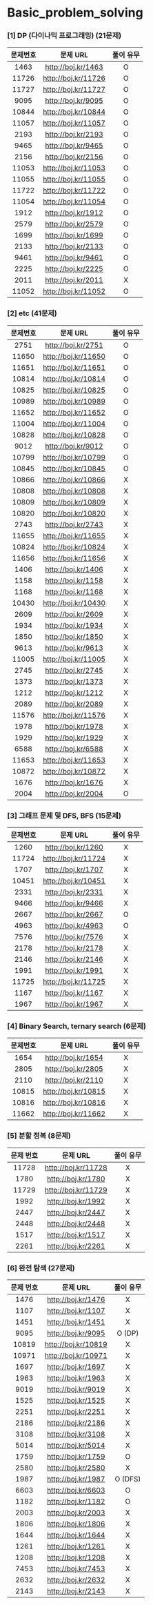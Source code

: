 # Basic_problem_solving

### **[1] DP (다이나믹 프로그래밍)** (21문제)

| 문제번호 |      문제 URL       | 풀이 유무 |
| :------: | :-----------------: | :-------: |
|   1463   | http://boj.kr/1463  |     O     |
|  11726   | http://boj.kr/11726 |     O     |
|  11727   | http://boj.kr/11727 |     O     |
|   9095   | http://boj.kr/9095  |     O     |
|  10844   | http://boj.kr/10844 |     O     |
|  11057   | http://boj.kr/11057 |     O     |
|   2193   | http://boj.kr/2193  |     O     |
|   9465   | http://boj.kr/9465  |     O     |
|   2156   | http://boj.kr/2156  |     O     |
|  11053   | http://boj.kr/11053 |     O     |
|  11055   | http://boj.kr/11055 |     O     |
|  11722   | http://boj.kr/11722 |     O     |
|  11054   | http://boj.kr/11054 |     O     |
|   1912   | http://boj.kr/1912  |     O     |
|   2579   | http://boj.kr/2579  |     O     |
|   1699   | http://boj.kr/1699  |     O     |
|   2133   | http://boj.kr/2133  |     O     |
|   9461   | http://boj.kr/9461  |     O     |
|   2225   | http://boj.kr/2225  |     O     |
|   2011   | http://boj.kr/2011  |     X     |
|  11052   | http://boj.kr/11052 |     O     |

### [2] etc (41문제)

| 문제번호 |      문제 URL       | 풀이 유무 |
| :------: | :-----------------: | :-------: |
|   2751   | http://boj.kr/2751  |     O     |
|  11650   | http://boj.kr/11650 |     O     |
|  11651   | http://boj.kr/11651 |     O     |
|  10814   | http://boj.kr/10814 |     O     |
|  10825   | http://boj.kr/10825 |     O     |
|  10989   | http://boj.kr/10989 |     O     |
|  11652   | http://boj.kr/11652 |     O     |
|  11004   | http://boj.kr/11004 |     O     |
|  10828   | http://boj.kr/10828 |     O     |
|   9012   | http://boj.kr/9012  |     O     |
|  10799   | http://boj.kr/10799 |     O     |
|  10845   | http://boj.kr/10845 |     O     |
|  10866   | http://boj.kr/10866 |     X     |
|  10808   | http://boj.kr/10808 |     X     |
|  10809   | http://boj.kr/10809 |     X     |
|  10820   | http://boj.kr/10820 |     X     |
|   2743   | http://boj.kr/2743  |     X     |
|  11655   | http://boj.kr/11655 |     X     |
|  10824   | http://boj.kr/10824 |     X     |
|  11656   | http://boj.kr/11656 |     X     |
|   1406   | http://boj.kr/1406  |     X     |
|   1158   | http://boj.kr/1158  |     X     |
|   1168   | http://boj.kr/1168  |     X     |
|  10430   | http://boj.kr/10430 |     X     |
|   2609   | http://boj.kr/2609  |     X     |
|   1934   | http://boj.kr/1934  |     X     |
|   1850   | http://boj.kr/1850  |     X     |
|   9613   | http://boj.kr/9613  |     X     |
|  11005   | http://boj.kr/11005 |     X     |
|   2745   | http://boj.kr/2745  |     X     |
|   1373   | http://boj.kr/1373  |     X     |
|   1212   | http://boj.kr/1212  |     X     |
|   2089   | http://boj.kr/2089  |     X     |
|  11576   | http://boj.kr/11576 |     X     |
|   1978   | http://boj.kr/1978  |     X     |
|   1929   | http://boj.kr/1929  |     X     |
|   6588   | http://boj.kr/6588  |     X     |
|  11653   | http://boj.kr/11653 |     X     |
|  10872   | http://boj.kr/10872 |     X     |
|   1676   | http://boj.kr/1676  |     X     |
|   2004   | http://boj.kr/2004  |     O     |

### [3] 그래프 문제 및 DFS, BFS (15문제)

| 문제번호 |      문제 URL       | 풀이 유무 |
| :------: | :-----------------: | :-------: |
|   1260   | http://boj.kr/1260  |     X     |
|  11724   | http://boj.kr/11724 |     X     |
|   1707   | http://boj.kr/1707  |     X     |
|  10451   | http://boj.kr/10451 |     X     |
|   2331   | http://boj.kr/2331  |     X     |
|   9466   | http://boj.kr/9466  |     X     |
|   2667   | http://boj.kr/2667  |     O     |
|   4963   | http://boj.kr/4963  |     O     |
|   7576   | http://boj.kr/7576  |     X     |
|   2178   | http://boj.kr/2178  |     X     |
|   2146   | http://boj.kr/2146  |     X     |
|   1991   | http://boj.kr/1991  |     X     |
|  11725   | http://boj.kr/11725 |     X     |
|   1167   | http://boj.kr/1167  |     X     |
|   1967   | http://boj.kr/1967  |     X     |

### [4] Binary Search, ternary search (6문제)

| 문제번호 |      문제 URL       | 풀이 유무 |
| :------: | :-----------------: | :-------: |
|   1654   | http://boj.kr/1654  |     X     |
|   2805   | http://boj.kr/2805  |     X     |
|   2110   | http://boj.kr/2110  |     X     |
|  10815   | http://boj.kr/10815 |     X     |
|  10816   | http://boj.kr/10816 |     X     |
|  11662   | http://boj.kr/11662 |     X     |

### [5] 분할 정복 (8문제)

| 문제 번호 |      문제 URL       | 풀이 유무 |
| :-------: | :-----------------: | :-------: |
|   11728   | http://boj.kr/11728 |     X     |
|   1780    | http://boj.kr/1780  |     X     |
|   11729   | http://boj.kr/11729 |     X     |
|   1992    | http://boj.kr/1992  |     X     |
|   2447    | http://boj.kr/2447  |     X     |
|   2448    | http://boj.kr/2448  |     X     |
|   1517    | http://boj.kr/1517  |     X     |
|   2261    | http://boj.kr/2261  |     X     |

### [6] 완전 탐색 (27문제)

| 문제 번호 |      문제 URL       | 풀이 유무 |
| :-------: | :-----------------: | :-------: |
|   1476    | http://boj.kr/1476  |     X     |
|   1107    | http://boj.kr/1107  |     X     |
|   1451    | http://boj.kr/1451  |     X     |
|   9095    | http://boj.kr/9095  |  O (DP)   |
|   10819   | http://boj.kr/10819 |     X     |
|   10971   | http://boj.kr/10971 |     X     |
|   1697    | http://boj.kr/1697  |     X     |
|   1963    | http://boj.kr/1963  |     X     |
|   9019    | http://boj.kr/9019  |     X     |
|   1525    | http://boj.kr/1525  |     X     |
|   2251    | http://boj.kr/2251  |     X     |
|   2186    | http://boj.kr/2186  |     X     |
|   3108    | http://boj.kr/3108  |     X     |
|   5014    | http://boj.kr/5014  |     X     |
|   1759    | http://boj.kr/1759  |     O     |
|   2580    | http://boj.kr/2580  |     X     |
|   1987    | http://boj.kr/1987  |  O (DFS)  |
|   6603    | http://boj.kr/6603  |     O     |
|   1182    | http://boj.kr/1182  |     O     |
|   2003    | http://boj.kr/2003  |     X     |
|   1806    | http://boj.kr/1806  |     X     |
|   1644    | http://boj.kr/1644  |     X     |
|   1261    | http://boj.kr/1261  |     X     |
|   1208    | http://boj.kr/1208  |     X     |
|   7453    | http://boj.kr/7453  |     X     |
|   2632    | http://boj.kr/2632  |     X     |
|   2143    | http://boj.kr/2143  |     X     |

